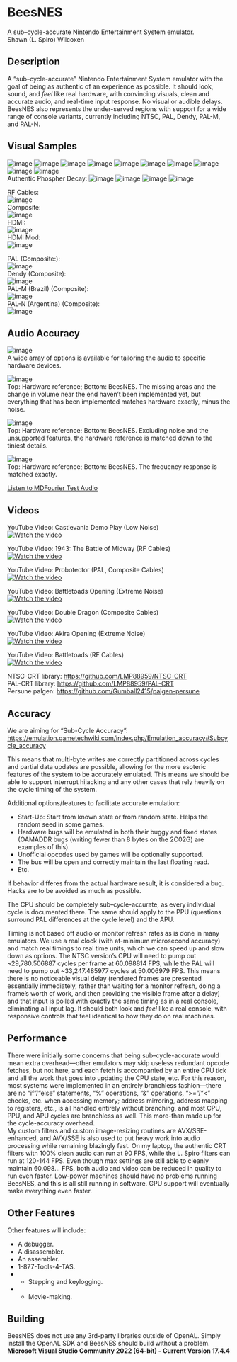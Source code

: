 # BeesNES
A sub–cycle-accurate Nintendo Entertainment System emulator.
<br>Shawn (L. Spiro) Wilcoxen  

## Description
A “sub–cycle-accurate” Nintendo Entertainment System emulator with the goal of being as authentic of an experience as possible.  It should look, sound, and _feel_ like real hardware, with convincing visuals, clean and accurate audio, and real-time input response.  No visual or audible delays.  BeesNES also represents the under-served regions with support for a wide range of console variants, currently including NTSC, PAL, Dendy, PAL-M, and PAL-N.

## Visual Samples
![image](https://user-images.githubusercontent.com/7362666/215368977-2cec6ea5-c09e-4824-99e5-0afe3b76409f.png)
![image](https://github.com/L-Spiro/BeesNES/assets/7362666/bab6ad83-b7ee-4835-894b-a905741efda8)
![image](https://user-images.githubusercontent.com/7362666/215369800-608a6db6-fddc-4a46-9b5f-77c501adab5a.png)
![image](https://user-images.githubusercontent.com/7362666/215370725-3092a546-b8f7-488b-ae4e-8d7c7f108cad.png)
![image](https://user-images.githubusercontent.com/7362666/215370366-33903c20-0e75-489a-bb4d-571b08f33bee.png)
![image](https://user-images.githubusercontent.com/7362666/215371089-3480dc0a-a80c-4cc3-8ca4-4a957b25fd0e.png)
![image](https://user-images.githubusercontent.com/7362666/215371867-63a951cb-303a-4222-8094-6a20b5b9999b.png)
![image](https://user-images.githubusercontent.com/7362666/215371958-b742960a-ec5f-47f8-8b8a-7dc55162ffb5.png)
![image](https://github.com/L-Spiro/BeesNES/assets/7362666/0b615d51-0bde-419f-bf91-76e7c91ae991)
![image](https://user-images.githubusercontent.com/7362666/216515134-d5c67d0a-eb4b-4571-84a0-df58dd4a0659.png)<br>
Authentic Phospher Decay:
![image](https://github.com/user-attachments/assets/1d0e8df2-2f8d-4363-aa55-4ba60d0f5743)
![image](https://github.com/user-attachments/assets/7afa4747-34f2-44a6-b266-4a47393fb6a8)
![image](https://github.com/user-attachments/assets/ecdda2bd-585a-4907-9f8f-7080841ce8c6)
![image](https://github.com/user-attachments/assets/e074e9bf-2c66-4aeb-b8a3-dca8417e2987)



RF Cables:<br>
![image](https://github.com/L-Spiro/BeesNES/assets/7362666/3a596c53-168b-48bd-ace4-00b262c8e10f)<br>
Composite:<br>
![image](https://github.com/user-attachments/assets/6a5adb3b-8400-4b57-943d-1282ab76b222)<br>
HDMI:<br>
![image](https://github.com/L-Spiro/BeesNES/assets/7362666/8732d426-64cc-4c7c-9238-e9f70cf6bf26)<br>
HDMI Mod:<br>
![image](https://github.com/L-Spiro/BeesNES/assets/7362666/692e989b-ec8a-4266-913a-ebb921e5e60e)<br>

PAL (Composite:):<br>
![image](https://github.com/user-attachments/assets/96cdd992-7f6b-4b70-85ac-4ed7e8136351)<br>
Dendy (Composite):<br>
![image](https://github.com/user-attachments/assets/73a21bab-23ee-433d-a26d-7590174d09a4)<br>
PAL-M (Brazil) (Composite):<br>
![image](https://github.com/user-attachments/assets/44b45dcf-9d80-46f1-bb2a-a0304e733e3e)<br>
PAL-N (Argentina) (Composite):<br>
![image](https://github.com/user-attachments/assets/9a910472-d812-4cb7-a693-de190c6a47bb)<br>


## Audio Accuracy
![image](https://github.com/user-attachments/assets/b6de0f6c-a66b-459a-ac1c-19804c26596f)<br>
A wide array of options is available for tailoring the audio to specific hardware devices.

![image](https://github.com/user-attachments/assets/1431e83e-5adc-442b-8c97-0e264b2cfd1b)<br>
Top: Hardware reference; Bottom: BeesNES.  The missing areas and the change in volume near the end haven’t been implemented yet, but everything that has been implemented matches hardware exactly, minus the noise.

![image](https://github.com/user-attachments/assets/a81429a7-cdce-4a6d-884b-77fc81c1d6fb)<br>
Top: Hardware reference; Bottom: BeesNES.  Excluding noise and the unsupported features, the hardware reference is matched down to the tiniest details.

![image](https://github.com/user-attachments/assets/06437a28-bbc2-4be0-9fa6-75f1b1e2465a)<br>
Top: Hardware reference; Bottom: BeesNES.  The frequency response is matched exactly.

[Listen to MDFourier Test Audio](https://www.dropbox.com/scl/fi/pjjrs6j3k7vabfww8xi9h/MDFourTest.wav?rlkey=dhspadervmhr2b4vl3jldpdlc&dl=0)

## Videos
YouTube Video: Castlevania Demo Play (Low Noise)<br>
[![Watch the video](https://img.youtube.com/vi/HyLtecKOjLM/maxresdefault.jpg)](https://www.youtube.com/watch?v=HyLtecKOjLM&list=PLM2QRzvCtV12TZcpXrUm1LQnyCgHy5Uxa&index=7)<br>


YouTube Video: 1943: The Battle of Midway (RF Cables)<br>
[![Watch the video](https://img.youtube.com/vi/DeiT0dbBs44/maxresdefault.jpg)](https://www.youtube.com/watch?v=DeiT0dbBs44&list=PLM2QRzvCtV12TZcpXrUm1LQnyCgHy5Uxa&index=19)<br>


YouTube Video: Probotector (PAL, Composite Cables)<br>
[![Watch the video](https://img.youtube.com/vi/5qk1oU4lAKU/maxresdefault.jpg)](https://www.youtube.com/watch?v=5qk1oU4lAKU&list=PLM2QRzvCtV12TZcpXrUm1LQnyCgHy5Uxa&index=20)<br>


YouTube Video: Battletoads Opening (Extreme Noise)<br>
[![Watch the video](https://img.youtube.com/vi/K3sVkZFxkvs/maxresdefault.jpg)](https://www.youtube.com/watch?v=K3sVkZFxkvs&list=PLM2QRzvCtV12TZcpXrUm1LQnyCgHy5Uxa&index=6)<br>


YouTube Video: Double Dragon (Composite Cables)<br>
[![Watch the video](https://img.youtube.com/vi/C-4q72KqOzM/maxresdefault.jpg)](https://www.youtube.com/watch?v=C-4q72KqOzM&list=PLM2QRzvCtV12TZcpXrUm1LQnyCgHy5Uxa&index=21)<br>


YouTube Video: Akira Opening (Extreme Noise)<br>
[![Watch the video](https://img.youtube.com/vi/mSZlMw0cPEY/maxresdefault.jpg)](https://www.youtube.com/watch?v=mSZlMw0cPEY&list=PLM2QRzvCtV12TZcpXrUm1LQnyCgHy5Uxa&index=4)<br>


YouTube Video: Battletoads (RF Cables)<br>
[![Watch the video](https://img.youtube.com/vi/A-8DUre9LXA/maxresdefault.jpg)](https://www.youtube.com/watch?v=A-8DUre9LXA&list=PLM2QRzvCtV12TZcpXrUm1LQnyCgHy5Uxa&index=22)<br>

NTSC-CRT library: https://github.com/LMP88959/NTSC-CRT<br>
PAL-CRT library: https://github.com/LMP88959/PAL-CRT<br>
Persune palgen: https://github.com/Gumball2415/palgen-persune

## Accuracy 
We are aiming for “Sub-Cycle Accuracy”: https://emulation.gametechwiki.com/index.php/Emulation_accuracy#Subcycle_accuracy  
	
This means that multi-byte writes are correctly partitioned across cycles and partial data updates are possible, allowing for the more esoteric features of the system to be accurately emulated.  This means we should be able to support interrupt hijacking and any other cases that rely heavily on the cycle timing of the system.  

Additional options/features to facilitate accurate emulation:  
* Start-Up: Start from known state or from random state.  Helps the random seed in some games.  
* Hardware bugs will be emulated in both their buggy and fixed states (OAMADDR bugs (writing fewer than 8 bytes on the 2C02G) are examples of this).  
* Unofficial opcodes used by games will be optionally supported.  
* The bus will be open and correctly maintain the last floating read.  
* Etc.  

If behavior differes from the actual hardware result, it is considered a bug.  Hacks are to be avoided as much as possible.

The CPU should be completely sub–cycle-accurate, as every individual cycle is documented there. The same should apply to the PPU (questions surround PAL differences at the cycle level) and the APU.

Timing is not based off audio or monitor refresh rates as is done in many emulators. We use a real clock (with at-minimum microsecond accuracy) and match real timings to real time units, which we can speed up and slow down as options.  The NTSC version’s CPU will need to pump out ~29,780.506887 cycles per frame at 60.098814 FPS, while the PAL will need to pump out ~33,247.485977 cycles at 50.006979 FPS.  This means there is no noticeable visual delay (rendered frames are presented essentially immediately, rather than waiting for a monitor refresh, doing a frame’s worth of work, and then providing the visible frame after a delay) and that input is polled with exactly the same timing as in a real console, eliminating all input lag.  It should both look and _feel_ like a real console, with responsive controls that feel identical to how they do on real machines.

## Performance
There were initially some concerns that being sub–cycle-accurate would mean extra overhead—other emulators may skip useless redundant opcode fetches, but not here, and each fetch is accompanied by an entire CPU tick and all the work that goes into updating the CPU state, etc.  For this reason, most systems were implemented in an entirely branchless fashion—there are no “if”/“else” statements, “%” operations, “&” operations, “>=”/“<” checks, etc. when accessing memory; address mirroring, address mapping to registers, etc., is all handled entirely without branching, and most CPU, PPU, and APU cycles are branchless as well.  This more-than made up for the cycle-accuracy overhead. <br>
My custom filters and custom image-resizing routines are AVX/SSE-enhanced, and AVX/SSE is also used to put heavy work into audio processing while remaining blazingly fast.  On my laptop, the authentic CRT filters with 100% clean audio can run at 90 FPS, while the L. Spiro filters can run at 120-144 FPS.  Even though max settings are still able to cleanly maintain 60.098… FPS, both audio and video can be reduced in quality to run even faster.  Low-power machines should have no problems running BeesNES, and this is all still running in software.  GPU support will eventually make everything even faster.

## Other Features
Other features will include:  
* A debugger.  
* A disassembler.  
* An assembler.  
* 1-877-Tools-4-TAS.  
* * Stepping and keylogging.  
* * Movie-making.


## Building
BeesNES does not use any 3rd-party libraries outside of OpenAL.  Simply install the OpenAL SDK and BeesNES should build without a problem.
**Microsoft Visual Studio Community 2022 (64-bit) - Current
Version 17.4.4**
